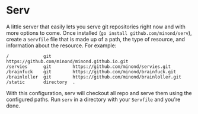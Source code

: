 # Serv

A little server that easily lets you serve git repositories right now and with
more options to come. Once installed (`go install github.com/minond/serv`),
create a `Servfile` file that is made up of a path, the type of resource, and
information about the resource. For example:

```
/             git        https://github.com/minond/minond.github.io.git
/servies      git        https://github.com/minond/servies.git
/brainfuck    git        https://github.com/minond/brainfuck.git
/brainloller  git        https://github.com/minond/brainloller.git
/static       directory  .
```

With this configuration, serv will checkout all repo and serve them using the
configured paths. Run `serv` in a directory with your `Servfile` and you're
done.
